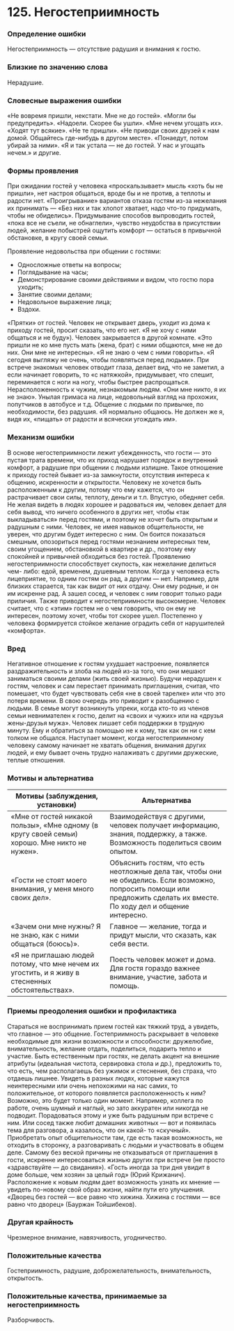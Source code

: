# 125. Негостеприимность

### Определение ошибки
Негостеприимность — отсутствие радушия и внимания к гостю.

### Близкие по значению слова
Нерадушие.

### Словесные выражения ошибки
«Не вовремя пришли, некстати. Мне не до гостей».
«Могли бы предупредить».
«Надоели. Скорее бы ушли».
«Мне нечем угощать их».
«Ходят тут всякие».
«Не те пришли».
«Не приводи своих друзей к нам домой. Общайтесь где-нибудь в другом месте».
«Понаедут, потом убирай за ними».
«Я и так устала — не до гостей. У нас и угощать нечем.» и другие.

### Формы проявления
При ожидании гостей у человека «проскальзывает» мысль «хоть бы не пришли», нет настроя общаться, вроде бы и не против, а теплоты и радости нет.
«Проигрывание» вариантов отказа гостям из-за нежелания их принимать — «Без них и так хлопот хватает, надо что-то придумать, чтобы не обиделись».
Придумывание способов выпроводить гостей, «пока все не съели, не обнаглели», чувство неудобства в присутствии людей, желание побыстрей ощутить комфорт — остаться в привычной обстановке, в кругу своей семьи.

Проявление недовольства при общении с гостями:
* Односложные ответы на вопросы;
* Поглядывание на часы;
* Демонстрирование своими действиями и видом, что гостю пора уходить;
* Занятие своими делами;
* Недовольное выражение лица;
* Вздохи.

«Прятки» от гостей. Человек не открывает дверь, уходит из дома к приходу гостей, просит сказать, что его нет. «Я не хочу с ними общаться и не буду»). Человек закрывается в другой комнате. «Это пришли не ко мне пусть мать (жена, брат) с ними общаются, мне не до них. Они мне не интересны». «Я не знаю о чем с ними говорить». «Я сегодня выгляжу не очень, чтобы появляться перед людьми».
При встрече знакомых человек отводит глаза, делает вид, что не заметил, а если начинает говорить, то «с натяжкой», придумывает, что спешит, переминается с ноги на ногу, чтобы быстрее распрощаться.
Нерасположенность к чужим, незнакомым людям. «Они мне никто, я их не знаю». Унылая гримаса на лице, недовольный взгляд на прохожих, попутчиков в автобусе и т.д.
Общение с людьми по привычке, по необходимости, без радушия. «Я нормально общаюсь. Не должен же я, видя их, «пищать» от радости и всячески угождать им».

### Механизм ошибки
В основе негостеприимности лежит убежденность, что гости — это пустая трата времени, что их приход нарушает порядок и внутренний комфорт, а радушие при общении с людьми излишне. Такое отношение к приходу гостей бывает из-за замкнутости, отсутствия интереса к общению, искренности и открытости. Человеку не хочется быть расположенным к другим, потому что ему кажется, что он растрачивает свои силы, теплоту, деньги и т.п. Впустую, обедняет себя. Не желая видеть в людях хорошее и радоваться им, человек делает для себя вывод, что ничего особенного в других нет, чтобы «так выкладываться» перед гостями, и поэтому не хочет быть открытым и радушным с ними.
Человек, не имея навыков общительности, не уверен, что другим будет интересно с ним. Он боится показаться смешным, опозориться перед гостями незнанием интересных тем, своим угощением, обстановкой в квартире и др., поэтому ему спокойней и привычней обходиться без гостей.
Проявлению негостеприимности способствует скупость, как нежелание делиться чем- либо: едой, временем, душевным теплом.
Когда у человека есть лицеприятие, то одним гостям он рад, а другим — нет. Например, для близких старается, так как видит от них отдачу. Они ему родные, и он им искренне рад. А зашел сосед, и человек с ним говорит только ради приличия.
Также приводит к негостеприимности высокомерие. Человек считает, что с «этим» гостем не о чем говорить, что он ему не интересен, поэтому хочет, чтобы тот скорее ушел.
Постепенно у человека формируется стойкое желание оградить себя от нарушителей «комфорта».

### Вред
Негативное отношение к гостям ухудшает настроение, появляется раздражительность и злоба на людей из-за того, что они мешают заниматься своими делами (жить своей жизнью).
Будучи нерадушен к гостям, человек и сам перестает принимать приглашения, считая, что помешает, что будет чувствовать себя «не в своей тарелке» или что это потеря времени. В свою очередь это приводит к разобщению с людьми.
В семье могут возникнуть упреки, когда кто-то из членов семьи невнимателен к гостю, делит на «своих и чужих» или на «друзья жены-друзья мужа».
Человек лишает себя поддержки в трудную минуту. Ему и обратиться за помощью не к кому, так как он ни с кем толком не общался.
Наступает момент, когда негостеприимному человеку самому начинает не хватать общения, внимания других людей, и ему бывает очень трудно налаживать с другими дружеские, теплые отношения.

### Мотивы и альтернатива
Мотивы (заблуждения, установки) | Альтернатива
---|---
«Мне от гостей никакой пользы», «Мне одному (в кругу своей семьи) хорошо. Мне никто не нужен».	| Взаимодействуя с другими, человек получает информацию, знания, поддержку, а также. Возможность поделиться своим опытом.
«Гости не стоят моего внимания, у меня много своих дел».	| Объяснить гостям, что есть неотложные дела так, чтобы они не обиделись. Если возможно, попросить помощи или предложить сделать их вместе. По ходу дел и общение интересно.
«Зачем они мне нужны? Я не знаю, как с ними общаться (боюсь)».	| Главное — желание, тогда и придут мысли, что сказать, как себя вести.
«Я не приглашаю людей потому, что мне нечем их угостить, и я живу в стесненных обстоятельствах». | Поесть человек может и дома. Для гостя гораздо важнее внимание, участие, забота и помощь.

### Приемы преодоления ошибки и профилактика
Стараться не воспринимать прием гостей как тяжкий труд, а увидеть, что главное — это общение.
Гостеприимность раскрывает в человеке необходимые для жизни возможности и способности: дружелюбие, внимательность, желание отдать, поделиться, подарить тепло и участие.
Быть естественным при гостях, не делать акцент на внешние атрибуты (идеальная чистота, сервировка стола и др.), предложить то, что есть, чем располагаешь без ужимок и стеснения, без страха, что отдаешь лишнее.
Увидеть в разных людях, которые кажутся неинтересными или очень непохожими на нас самих, то положительное, от которого появляется расположенность к ним? Возможно, это будет только один момент. Например, коллега по работе, очень шумный и наглый, но зато аккуратен или никогда не подводит. Порадоваться этому и уже быть радушным при встрече с ним. Или сосед также любит домашних животных — вот и появилась тема для разговора, а казалось, что он какой- то «скучный».
Приобретать опыт общительности там, где есть такая возможность, не отходить в сторонку, а разговаривать с людьми и участвовать в общем деле. Самому без веской причины не отказываться от приглашения в гости, искренне интересоваться жизнью других при встрече (не просто «здравствуйте — до свидания»).
«Гость иногда за три дня увидит в доме больше, чем хозяин за целый год» (Юрий Крижанич). Расположение к новым людям дает возможность узнать их мнение — увидеть по-новому свой образ жизни, найти пути его улучшения.
«Дворец без гостей — все равно что хижина. Хижина с гостями — все равно что дворец» (Бауржан Тойшибеков).

### Другая крайность
Чрезмерное внимание, навязчивость, угодничество.

### Положительные качества
Гостеприимность, радушие, доброжелательность, внимательность, открытость.

### Положительные качества, принимаемые за негостеприимность
Разборчивость. 
